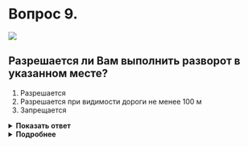 # Вопрос 9.

![](https://s.drom.ru/i24227/pdd/tickets/2016/1542609151.jpg)

## Разрешается ли Вам выполнить разворот в указанном месте?

1. Разрешается
2. Разрешается при видимости дороги не менее 100 м
3. Запрещается

<details>
<summary><b>Показать ответ</b></summary>
Правильный ответ: 2
</details>
<details>
<summary><b>Подробнее</b></summary>
Впереди поворот. Разворот можете осуществлять, если видимость дороги не менее 100 м.
(Пункт 8.11 ПДД)
</details>